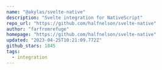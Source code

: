 ```yaml
---
name: "@akylas/svelte-native"
description: "Svelte integration for NativeScript"
repo_url: "https://github.com/halfnelson/svelte-native"
author: "farfromrefuge"
homepage: "https://github.com/halfnelson/svelte-native"
updated: "2023-04-25T10:21:09.772Z"
github_stars: 1845
tags: 
  - integration
---
```

